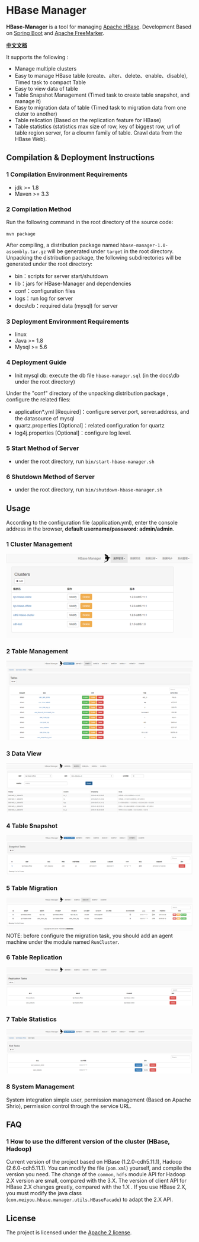 HBase Manager
=============


**HBase-Manager** is a tool for managing [Apache HBase](http://hbase.apache.org). Development Based on [Spring Boot](https://spring.io/projects/spring-boot/) and [Apache FreeMarker](https://freemarker.apache.org/).

[**中文文档**](./README.md)

It supports the following :

 - Manage multiple clusters
 - Easy to manage HBase table (create、alter、delete、enable、disable), Timed task to compact Table
 - Easy to view data of table 
 - Table Snapshot Management (Timed task to create table snapshot, and manage it)
 - Easy to migration data of table (Timed task to migration data from one cluter to another)
 - Table relication (Based on the replication feature for HBase)
 - Table statistics (statistics max size of row, key of biggest row, url of table region server, for a cloumn family of table. Crawl data from the HBase Web).



## Compilation & Deployment Instructions

### 1 Compilation Environment Requirements 

- jdk >= 1.8
- Maven >= 3.3

### 2 Compilation Method 

Run the following command in the root directory of the source code:  

`mvn package`

After compiling, a distribution package named `hbase-manager-1.0-assembly.tar.gz` will be generated under `target` in the root directory.   
Unpacking the distribution package, the following subdirectories will be generated under the root directory: 

- bin：scripts for server start/shutdown  
- lib：jars for HBase-Manager and dependencies
- conf：configuration files
- logs：run log for server
- docs\db：required data (mysql) for server 

### 3 Deployment Environment Requirements  

- linux
- Java >= 1.8
- Mysql >= 5.6

### 4 Deployment Guide  
- Init mysql db: execute the db file `hbase-manager.sql` (in the docs\db under the root directory)

Under the "conf" directory of the unpacking distribution package , configure the related files:  

- application*.yml [Required]：configure server.port, server.address, and the datasource of mysql
- quartz.properties [Optional]：related configuration for quartz
- log4j.properties [Optional]：configure log level.

### 5 Start Method of Server

- under the root directory, run `bin/start-hbase-manager.sh`

### 6 Shutdown Method of Server

- under the root directory, run `bin/shutdown-hbase-manager.sh`



## Usage
According to the configuration file (application.yml), enter the console address in the browser, **default username/password: admin/admin**.

### 1 Cluster Management

![cluster](/docs/img/cluster.png)

### 2 Table Management

![table](https://github.com/MeetYouDevs/hbase-manager/raw/master/docs/img/table.png)

### 3 Data View

![data-view](https://github.com/MeetYouDevs/hbase-manager/raw/master/docs/img/data-view.png)

### 4 Table Snapshot

![snapshot](https://github.com/MeetYouDevs/hbase-manager/raw/master/docs/img/snapshot.png)

### 5 Table Migration

![migration](https://github.com/MeetYouDevs/hbase-manager/raw/master/docs/img/migration.png)
NOTE: before configure the migration task, you should add an agent machine under the module named `RunCluster`.

### 6 Table Replication

![replication](https://github.com/MeetYouDevs/hbase-manager/raw/master/docs/img/replication.png)

### 7 Table Statistics

![stat](https://github.com/MeetYouDevs/hbase-manager/raw/master/docs/img/stat.png)

### 8 System Management
System integration simple user, permission management (Based on Apache Shrio), permission control through the service URL.



## FAQ

### 1 How to use the different version of the cluster (HBase, Hadoop)
Current version of the project based on HBase (1.2.0-cdh5.11.1), Hadoop (2.6.0-cdh5.11.1). You can modify the file (`pom.xml`) yourself, and compile the version you need.
The change of the `common`, `hdfs` module API for Hadoop 2.X version are small, compared with the 3.X.
The version of client API for HBase 2.X changes greatly, compared with the 1.X .
If you use HBase 2.X, you must modify the java class (`com.meiyou.hbase.manager.utils.HBaseFacade`) to adapt the 2.X API.


## License
The project is licensed under the [Apache 2 license](http://www.apache.org/licenses/LICENSE-2.0).

